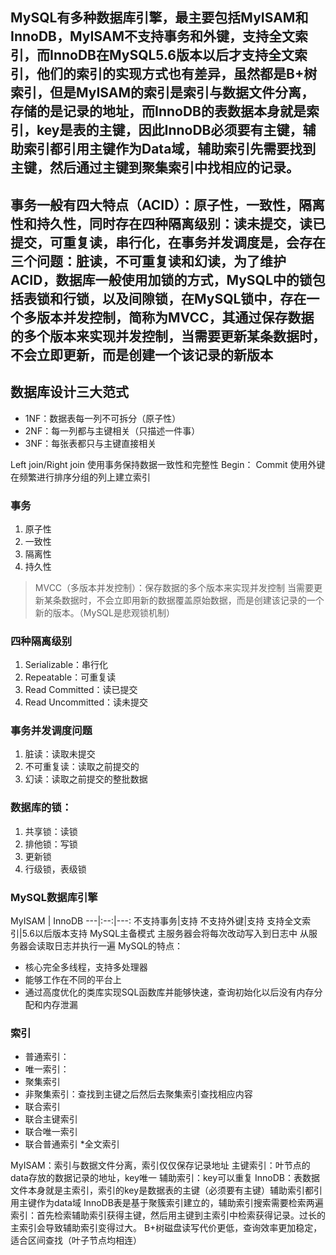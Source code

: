 ## MySQL有多种数据库引擎，最主要包括MyISAM和InnoDB，MyISAM不支持事务和外键，支持全文索引，而InnoDB在MySQL5.6版本以后才支持全文索引，他们的索引的实现方式也有差异，虽然都是B+树索引，但是MyISAM的索引是索引与数据文件分离，存储的是记录的地址，而InnoDB的表数据本身就是索引，key是表的主键，因此InnoDB必须要有主键，辅助索引都引用主键作为Data域，辅助索引先需要找到主键，然后通过主键到聚集索引中找相应的记录。
## 事务一般有四大特点（ACID）：原子性，一致性，隔离性和持久性，同时存在四种隔离级别：读未提交，读已提交，可重复读，串行化，在事务并发调度是，会存在三个问题：脏读，不可重复读和幻读，为了维护ACID，数据库一般使用加锁的方式，MySQL中的锁包括表锁和行锁，以及间隙锁，在MySQL锁中，存在一个多版本并发控制，简称为MVCC，其通过保存数据的多个版本来实现并发控制，当需要更新某条数据时，不会立即更新，而是创建一个该记录的新版本

## 数据库设计三大范式
* 1NF：数据表每一列不可拆分（原子性）
* 2NF：每一列都与主键相关（只描述一件事）
* 3NF：每张表都只与主键直接相关

Left join/Right join
使用事务保持数据一致性和完整性
Begin：
Commit
使用外键
在频繁进行排序分组的列上建立索引
### 事务
1. 原子性
2. 一致性
3. 隔离性
4. 持久性

> MVCC（多版本并发控制）：保存数据的多个版本来实现并发控制
> 当需要更新某条数据时，不会立即用新的数据覆盖原始数据，而是创建该记录的一个新的版本。（MySQL是悲观锁机制）


### 四种隔离级别
1. Serializable：串行化
2. Repeatable：可重复读
3. Read Committed：读已提交
4. Read Uncommitted：读未提交

### 事务并发调度问题
1. 脏读：读取未提交
2. 不可重复读：读取之前提交的
3. 幻读：读取之前提交的整批数据

### 数据库的锁：
1. 共享锁：读锁
2. 排他锁：写锁
3. 更新锁
4. 行级锁，表级锁

### MySQL数据库引擎
 MyISAM | InnoDB
 ---|:--:|---:
 不支持事务|支持
 不支持外键|支持
 支持全文索引|5.6以后版本支持
MySQL主备模式
主服务器会将每次改动写入到日志中
从服务器会读取日志并执行一遍
MySQL的特点：
* 核心完全多线程，支持多处理器
* 能够工作在不同的平台上
* 通过高度优化的类库实现SQL函数库并能够快速，查询初始化以后没有内存分配和内存泄漏

### 索引
* 普通索引：
* 唯一索引：
 * 聚集索引
 * 非聚集索引：查找到主键之后然后去聚集索引查找相应内容
* 联合索引
 * 联合主键索引
 * 联合唯一索引
 * 联合普通索引
*全文索引

MyISAM：索引与数据文件分离，索引仅仅保存记录地址
主键索引：叶节点的data存放的数据记录的地址，key唯一
辅助索引：key可以重复
InnoDB：表数据文件本身就是主索引，索引的key是数据表的主键（必须要有主键）辅助索引都引用主键作为data域
InnoDB表是基于聚簇索引建立的，辅助索引搜索需要检索两遍索引：首先检索辅助索引获得主键，然后用主键到主索引中检索获得记录。过长的主索引会导致辅助索引变得过大。
B+树磁盘读写代价更低，查询效率更加稳定，适合区间查找（叶子节点均相连）
